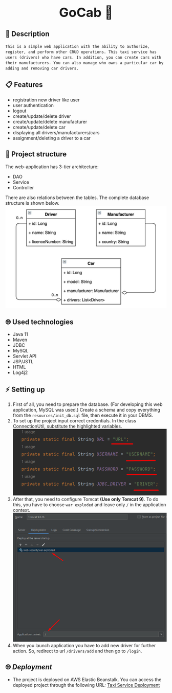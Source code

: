 # <div style="font-size:40px; text-align:center">**GoCab** :oncoming_taxi:</div>
##  :speech_balloon: Description
`This is a simple web application with the ability to authorize, register, and perform other CRUD operations.
This taxi service has users (drivers) who have cars. In addition, you can create cars with their manufacturers.
You can also manage who owns a particular car by adding and removing car drivers.`
## :clipboard: Features
- registration new driver like user
- user authentication
- logout
- create/update/delete driver
- create/update/delete manufacturer
- create/update/delete car
- displaying all drivers/manufacturers/cars
- assignment/deleting a driver to a car


## :bricks: Project structure
The web-application has 3-tier architecture:
- DAO
- Service
- Controller

There are also relations between the tables. The complete database structure is shown below.
![taxi_models_diagram](src/main/resources/taxi_models_diagram.jpeg "taxi_models_diagram")


## :globe_with_meridians: Used technologies
- Java 11
- Maven
- JDBC
- MySQL
- Servlet API
- JSP/JSTL
- HTML
- Log4j2

## :zap: Setting up
1. First of all, you need to prepare the database. (For developing this web application, MySQL was used.) Create a schema and copy everything from the `resources/init_db.sql` file, then execute it in your DBMS.
2. To set up the project input correct credentials. In the class ConnectionUtil, substitute the highlighted variables.
   ![img.png](src/main/resources/credentials.png)
3. After that, you need to configure Tomcat **(Use only Tomcat 9)**. To do this, you have to choose `war exploded` and leave only `/` in the application context.
   ![img_1.png](src/main/resources/tomcat.png)
4. When you launch application you have to add new driver for further action. So, redirect to url `/drivers/add` and then go to `/login`.
## :globe_with_meridians: *Deployment*
- The project is deployed on AWS Elastic Beanstalk. You can access the deployed project through the following URL: [Taxi Service Deployment](http://taxiservie-env.eba-32dqmjkk.eu-north-1.elasticbeanstalk.com/login)

